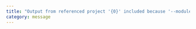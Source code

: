 ```yaml
---
title: "Output from referenced project '{0}' included because '--module' is specified as 'none'"
category: message
---
```

